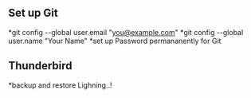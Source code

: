 ## Set up Git
*git config --global user.email "you@example.com"
*git config --global user.name "Your Name"
*set up Password permananently for Git
## Thunderbird
*backup and restore Lighning..!
